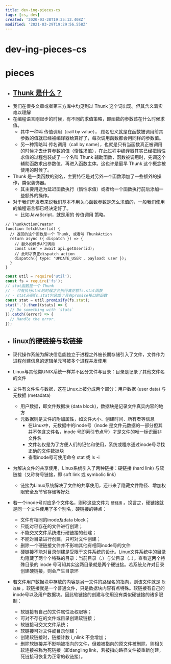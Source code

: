 ```yaml
---
title: dev-ing-pieces-cs
tags: [cs, dev]
created: '2020-03-28T19:35:12.408Z'
modified: '2021-03-29T19:29:56.558Z'
---
```


# dev-ing-pieces-cs

# pieces

- ## [Thunk 是什么？](https://zhuanlan.zhihu.com/p/103908179)
- 我们在很多文章或者第三方库中均见到过 Thunk 这个词出现。但其含义着实难以理解
- 在编程语言刚起步的时候，有不同的求值策略，即函数的参数该在什么时候求值。
  - 其中一种叫 传值调用（call by value）， 顾名思义就是在函数被调用前其参数的值就已经被编译器给算好了，每次调用函数都会用同样的参数值。
  - 另一种策略叫 传名调用（call by name），也就是只有当函数真正被调用的时候才去计算参数的值（惰性求值），在此过程中编译器其实已经把惰性求值的过程包装成了一个名叫 Thunk 辅助函数，函数被调用时，先调这个辅助函数求出参数值，再进入函数主体。这也许是最早 Thunk 这个概念被使用的时候了。
- Thunk 是一类函数的别名，主要特征是对另外一个函数添加了一些额外的操作，类似装饰器。
  - 其主要用途为延迟函数执行（惰性求值）或者给一个函数执行前后添加一些额外的操作。
- 对于我们开发者来说我们基本不用关心函数参数是怎么求值的，一般我们使用的编程语言都已经决定好了。
  - 比如JavaScript，就是用的 传值调用 策略。

``` JS
// ThunkActionCreator
function fetchUser(id) {
  // 返回的这个函数是一个 Thunk, 或者叫 ThunkAction
  return async ({ dispatch }) => {
    // 额外的异步API调用
    const user = await api.getUser(id);
    // 此时才真正dispatch action
    dispatch({ type: 'UPDATE_USER', payload: user });
  }
}
```

``` js
const util = require('util');
const fs = require('fs');​
// stat函数是一个 Thunk
// - 只有执行stat的时候才会执行真正额fs.stat函数
// - stat还把fs.stat包装成了具有promise接口的函数
const stat = util.promisify(fs.stat);
stat('.').then((stats) => {
  // Do something with `stats`
}).catch((error) => {
  // Handle the error.
});
```

- ## linux的硬链接与软链接

- 现代操作系统为解决信息能独立于进程之外被长期存储引入了文件，文件作为进程创建信息的逻辑单元可被多个进程并发使用
- Linux与其他类UNIX系统一样并不区分文件与目录：目录是记录了其他文件名的文件
- 文件有文件名与数据，这在Linux上被分成两个部分：用户数据 (user data) 与元数据 (metadata)
  - 用户数据，即文件数据块 (data block)，数据块是记录文件真实内容的地方
  - 元数据则是文件的附加属性，如文件大小、创建时间、所有者等信息
    - 在Linux中，元数据中的inode号（inode 是文件元数据的一部分但其并不包含文件名，inode 号即索引节点号）才是文件的唯一标识而非文件名
    - 文件名仅是为了方便人们的记忆和使用，系统或程序通过inode号寻找正确的文件数据块
    - 查看inode号可使用命令 stat 或 ls -i
- 为解决文件的共享使用，Linux系统引入了两种链接：硬链接 (hard link) 与软链接（又称符号链接，即 soft link 或 symbolic link）
  - 链接为Linux系统解决了文件的共享使用，还带来了隐藏文件路径、增加权限安全及节省存储等好处
- 若一个inode号对应多个文件名，则称这些文件为 `硬链接` 。换言之，硬链接就是同一个文件使用了多个别名，硬链接的特点：
  - 文件有相同的inode及data block；
  - 只能对已存在的文件进行创建；
  - 不能交叉文件系统进行硬链接的创建；
  - 不能对目录进行创建，只可对文件创建；
  - 删除一个硬链接文件并不影响其他有相同inode号的文件
  - 硬链接不能对目录创建是受限于文件系统的设计。Linux文件系统中的目录均隐藏了两个个特殊的目录：当前目录（.）与父目录（..）。查看这两个特殊目录的 inode 号可知其实这两目录就是两个硬链接。若系统允许对目录创建硬链接，则会产生目录环
- 若文件用户数据块中存放的内容是另一文件的路径名的指向，则该文件就是 `软连接` 。软链接就是一个普通文件，只是数据块内容有点特殊。软链接有自己的inode号以及用户数据块。因此软链接的创建与使用没有类似硬链接的诸多限制：
  - 软链接有自己的文件属性及权限等；
  - 可对不存在的文件或目录创建软链接；
  - 软链接可交叉文件系统；
  - 软链接可对文件或目录创建；
  - 创建软链接时，链接计数 i_nlink 不会增加；
  - 删除软链接并不影响被指向的文件，但若被指向的原文件被删除，则相关软连接被称为死链接（即dangling link，若被指向路径文件被重新创建，死链接可恢复为正常的软链接）。
